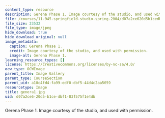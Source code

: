 ```yaml
---
content_type: resource
description: Gerena Phase 1. Image courtesy of the studio, and used with permission.
file: /courses/11-945-springfield-studio-spring-2004/d07a2ce620d5b1cedbf183f575f1e4db_genera1.jpg
file_size: 23532
file_type: image/jpeg
hide_download: true
hide_download_original: null
image_metadata:
  caption: Gerena Phase 1.
  credit: Image courtesy of the studio, and used with permission.
  image-alt: Gerena Phase 1.
learning_resource_types: []
license: https://creativecommons.org/licenses/by-nc-sa/4.0/
ocw_type: OCWImage
parent_title: Image Gallery
parent_type: CourseSection
parent_uid: a10c4fd4-fa99-edf0-dbf5-44d4c2aa5059
resourcetype: Image
title: genera1.jpg
uid: d07a2ce6-20d5-b1ce-dbf1-83f575f1e4db
---
```

Gerena Phase 1. Image courtesy of the studio, and used with permission.